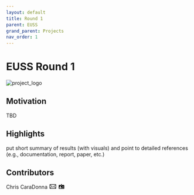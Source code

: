 ```yaml
---
layout: default
title: Round 1
parent: EUSS
grand_parent: Projects
nav_order: 1
---
```


# EUSS Round 1

![project_logo](../../../assets/images/logo_euss_rnd1.png)

## Motivation
TBD

## Highlights
put short summary of results (with visuals) and point to detailed references (e.g., documentation, report, paper, etc.)

## Contributors
Chris CaraDonna [![email](../../../assets/images/email.png)](mailto:Christopher.CaraDonna@nrel.gov) [![bio](../../../assets/images/bio.png)](https://www.nrel.gov/research/staff/chris-caradonna.html)